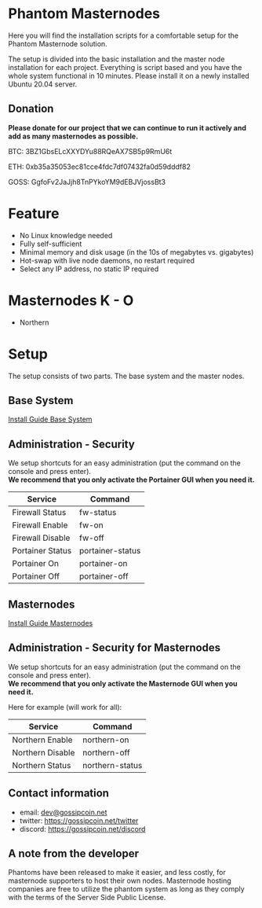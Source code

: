 # Phantom Masternodes

Here you will find the installation scripts for a comfortable setup for the Phantom Masternode solution.

The setup is divided into the basic installation and the master node installation for each project. Everything is script based and you have the whole system functional in 10 minutes. Please install it on a newly installed Ubuntu 20.04 server.

## Donation

**Please donate for our project that we can continue to run it actively and add as many masternodes as possible.**

BTC: 3BZ1GbsELcXXYDYu88RQeAX7SB5p9RmU6t

ETH: 0xb35a35053ec81cce4fdc7df07432fa0d59dddf82

GOSS: GgfoFv2JaJjh8TnPYkoYM9dEBJVjossBt3

# Feature

* No Linux knowledge needed
* Fully self-sufficient
* Minimal memory and disk usage (in the 10s of megabytes vs. gigabytes)
* Hot-swap with live node daemons, no restart required
* Select any IP address, no static IP required

# Masternodes K - O

* Northern

# Setup

The setup consists of two parts. The base system and the master nodes.

## Base System

[Install Guide Base System](https://gossip.freshdesk.com/a/solutions/articles/43000587001)

## Administration - Security

We setup shortcuts for an easy administration (put the command on the console and press enter).<br/>
**We recommend that you only activate the Portainer GUI when you need it.**

|Service          |Command         |
|-----------------|----------------|
|Firewall Status  |fw-status       |
|Firewall Enable  |fw-on           |
|Firewall Disable |fw-off          |
|Portainer Status |portainer-status|
|Portainer On     |portainer-on    |
|Portainer Off    |portainer-off   |

## Masternodes

[Install Guide Masternodes](https://gossip.freshdesk.com/a/solutions/articles/43000587002)

## Administration - Security for Masternodes

We setup shortcuts for an easy administration (put the command on the console and press enter).<br/>
**We recommend that you only activate the Masternode GUI when you need it.**

Here for example (will work for all):

|Service          |Command         |
|-----------------|----------------|
|Northern Enable  |northern-on     |
|Northern Disable |northern-off    |
|Northern Status  |northern-status |

## Contact information

* email: dev@gossipcoin.net
* twitter: https://gossipcoin.net/twitter
* discord: https://gossipcoin.net/discord

## A note from the developer

Phantoms have been released to make it easier, and less costly, for masternode supporters to host their own nodes. Masternode hosting companies are free to utilize the phantom system as long as they comply with the terms of the Server Side Public License. 
